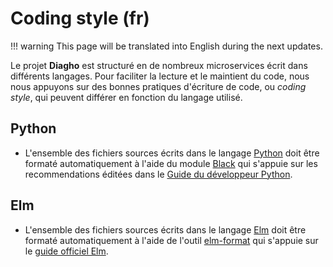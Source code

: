 # Coding style (fr)

!!! warning
    This page will be translated into English during the next updates.

Le projet __Diagho__ est structuré en de nombreux microservices écrit dans différents langages. Pour faciliter la lecture et le maintient du code, nous nous appuyons sur des bonnes pratiques d'écriture de code, ou _coding style_, qui peuvent différer en fonction du langage utilisé.

## Python
- L'ensemble des fichiers sources écrits dans le langage [Python](https://www.python.org/) doit être formaté automatiquement à l'aide du module [Black](https://black.readthedocs.io/en/stable/) qui s'appuie sur les recommendations éditées dans le [Guide du développeur Python](https://devguide.python.org/).

## Elm
- L'ensemble des fichiers sources écrits dans le langage [Elm](https://elm-lang.org/) doit être formaté automatiquement à l'aide de l'outil [elm-format](https://github.com/avh4/elm-format) qui s'appuie sur le [guide officiel Elm](https://elm-lang.org/docs/style-guide).
